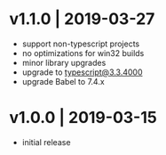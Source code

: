 # v1.1.0 | 2019-03-27
* support non-typescript projects
* no optimizations for win32 builds
* minor library upgrades
* upgrade to typescript@3.3.4000
* upgrade Babel to 7.4.x

# v1.0.0 | 2019-03-15
* initial release
